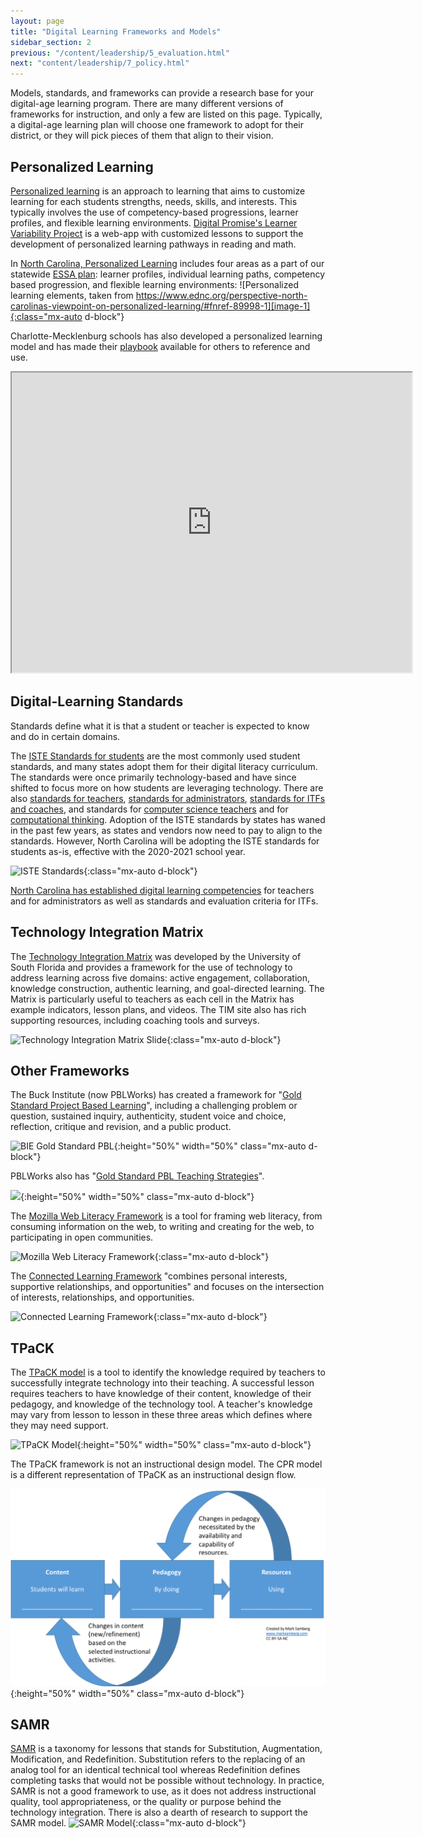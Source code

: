 ```yaml
---
layout: page
title: "Digital Learning Frameworks and Models"
sidebar_section: 2
previous: "/content/leadership/5_evaluation.html"
next: "content/leadership/7_policy.html"
---
```

Models, standards, and frameworks can provide a research base for your digital-age learning program. There are many different versions of frameworks for instruction, and only a few are listed on this page. Typically, a digital-age learning plan will choose one framework to adopt for their district, or they will pick pieces of them that align to their vision.

## Personalized Learning
[Personalized learning][1] is an approach to learning that aims to customize learning for each students strengths, needs, skills, and interests. This typically involves the use of competency-based progressions, learner profiles, and flexible learning environments. [Digital Promise's Learner Variability Project][2] is a web-app with customized lessons to support the development of personalized learning pathways in reading and math.

In [North Carolina, Personalized Learning][3] includes four areas as a part of our statewide [ESSA plan][4]: learner profiles, individual learning paths, competency based progression, and flexible learning environments:
![Personalized learning elements, taken from https://www.ednc.org/perspective-north-carolinas-viewpoint-on-personalized-learning/#fnref-89998-1][image-1]{:class="mx-auto d-block"}

Charlotte-Mecklenburg schools has also developed a personalized learning model and has made their [playbook][5] available for others to reference and use.
<div class="text-center"><iframe src="https://docs.google.com/file/d/1nZcKz0KE6z2BlGxfSlDpA53NODqcsvea-fMLN2tMrc0/preview" width="640" height="480" style="margin-left: auto; margin-right: auto"></iframe></div>

## Digital-Learning Standards
Standards define what it is that a student or teacher is expected to know and do in certain domains. 

The [ISTE Standards for students][6] are the most commonly used student standards, and many states adopt them for their digital literacy curriculum. The standards were once primarily technology-based and have since shifted to focus more on how students are leveraging technology. There are also [standards for teachers][7], [standards for administrators][8], [standards for ITFs and coaches][9], and standards for [computer science teachers][10] and for [computational thinking][11]. Adoption of the ISTE standards by states has waned in the past few years, as states and vendors now need to pay to align to the standards. However, North Carolina will be adopting the ISTE standards for students as-is, effective with the 2020-2021 school year.

![ISTE Standards][image-2]{:class="mx-auto d-block"}

[North Carolina has established digital learning competencies][12] for teachers and for administrators as well as standards and evaluation criteria for ITFs.

## Technology Integration Matrix
The [Technology Integration Matrix][13] was developed by the University of South Florida and provides a framework for the use of technology to address learning across five domains: active engagement, collaboration, knowledge construction, authentic learning, and goal-directed learning. The Matrix is particularly useful to teachers as each cell in the Matrix has example indicators, lesson plans, and videos. The TIM site also has rich supporting resources, including coaching tools and surveys.

![Technology Integration Matrix Slide][image-3]{:class="mx-auto d-block"}

## Other Frameworks

The Buck Institute (now PBLWorks) has created a framework for "[Gold Standard Project Based Learning][14]", including a challenging problem or question, sustained inquiry, authenticity, student voice and choice, reflection, critique and revision, and a public product.

![BIE Gold Standard PBL][image-4]{:height="50%" width="50%"  class="mx-auto d-block"}

PBLWorks also has "[Gold Standard PBL Teaching Strategies][15]". 

![][image-5]{:height="50%" width="50%" class="mx-auto d-block"}

The [Mozilla Web Literacy Framework][16] is a tool for framing web literacy, from consuming information on the web, to writing and creating for the web, to participating in open communities.  

![Mozilla Web Literacy Framework][image-6]{:class="mx-auto d-block"}

The [Connected Learning Framework][17] "combines personal interests, supportive relationships, and opportunities" and focuses on the intersection of interests, relationships, and opportunities. 

![Connected Learning Framework][image-7]{:class="mx-auto d-block"}

## TPaCK
The [TPaCK model][18] is a tool to identify the knowledge required by teachers to successfully integrate technology into their teaching. A successful lesson requires teachers to have knowledge of their content, knowledge of their pedagogy, and knowledge of the technology tool. A teacher's knowledge may vary from lesson to lesson in these three areas which defines where they may need support.

![TPaCK Model][image-8]{:height="50%" width="50%" class="mx-auto d-block"}

The TPaCK framework is not an instructional design model. The CPR model is a different representation of TPaCK as an instructional design flow.

![CPR Instructional Design Model][image-9]{:height="50%" width="50%" class="mx-auto d-block"}

## SAMR
[SAMR][19] is a taxonomy for lessons that stands for Substitution, Augmentation, Modification, and Redefinition. Substitution refers to the replacing of an analog tool for an identical technical tool whereas Redefinition defines completing tasks that would not be possible without technology. In practice, SAMR is not a good framework to use, as it does not address instructional quality, tool appropriateness, or the quality or purpose behind the technology integration. There is also a dearth of research to support the SAMR model.
![SAMR Model][image-10]{:class="mx-auto d-block"}

[1]:	https://www.understood.org/en/school-learning/partnering-with-childs-school/instructional-strategies/personalized-learning-what-you-need-to-know
[2]:	https://lvp.digitalpromiseglobal.org/
[3]:	https://3e9eq82l8dmn2cmrkf23oogn-wpengine.netdna-ssl.com/wp-content/uploads/2019/10/pic1-1023x410.png
[4]:	https://www.dpi.nc.gov/districts-schools/federal-program-monitoring/every-student-succeeds-act-essa
[5]:	https://sites.google.com/cms.k12.nc.us/cmspdl/design/pdl-toolkit
[6]:	https://www.iste.org/standards/for-students
[7]:	https://www.iste.org/standards/for-educators
[8]:	https://www.iste.org/standards/for-education-leaders
[9]:	https://www.iste.org/standards/for-coaches
[10]:	https://www.iste.org/standards/for-computer-science-educators
[11]:	https://www.iste.org/standards/computational-thinking
[12]:	https://www.dpi.nc.gov/districts-schools/districts-schools-support/digital-teaching-and-learning/dtl-standards
[13]:	https://fcit.usf.edu/matrix/matrix/
[14]:	https://www.pblworks.org/what-is-pbl/gold-standard-project-design
[15]:	https://www.pblworks.org/what-is-pbl/gold-standard-teaching-practices
[16]:	https://learning.mozilla.org/en-US/web-literacy
[17]:	https://clalliance.org/
[18]:	http://www.tpack.org/
[19]:	http://hippasus.com/rrpweblog/archives/2015/10/SAMR_ABriefIntro.pdf

[image-1]:	https://www.ednc.org/wp-content/uploads/2019/10/pic1.png
[image-2]:	https://d1e2bohyu2u2w9.cloudfront.net/education/sites/default/files/styles/1_1_small/public/tlr-blog/iste-standards.png?itok=vTEBcJZ1
[image-3]:	https://fcit.usf.edu/matrix/wp-content/uploads/2016/12/Characteristics_FadeOutSlide_IconVersion_Wide.jpg
[image-4]:	https://www.pblworks.org/sites/default/files/2019-03/gold_standard_design_0326.png
[image-5]:	https://www.pblworks.org/sites/default/files/2019-04/gold_standard_teaching_0326.png
[image-6]:	https://blog.mozilla.org/wp-content/uploads/2016/04/Screen-Shot-2016-04-08-at-8.54.25-AM-600x319.png
[image-7]:	https://clalliance.org/wp-content/uploads/2014/04/connected-learning-web.jpg
[image-8]:	http://matt-koehler.com/tpack2/wp-content/uploads/2013/08/TPACK-new.png
[image-9]:	cpr.png
[image-10]:	https://www.schrockguide.net/uploads/3/9/2/2/392267/5805548.jpg?579